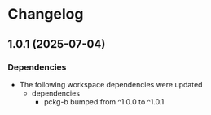 # Changelog

## 1.0.1 (2025-07-04)


### Dependencies

* The following workspace dependencies were updated
  * dependencies
    * pckg-b bumped from ^1.0.0 to ^1.0.1
